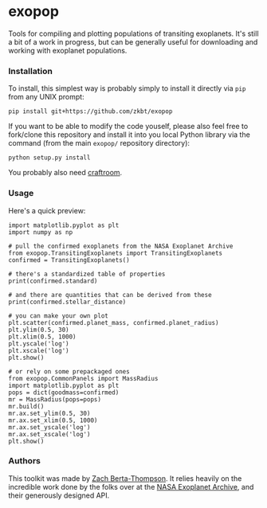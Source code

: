 # exopop
Tools for compiling and plotting populations of transiting exoplanets. It's still a bit of a work in progress, but can be generally useful for downloading and working with exoplanet populations.

### Installation
To install, this simplest way is probably simply to install it directly via `pip` from any UNIX prompt:
```
pip install git+https://github.com/zkbt/exopop
```

If you want to be able to modify the code youself, please also feel free to fork/clone this repository and install it into you local Python library via the command (from the main `exopop/` repository directory):
```
python setup.py install
```

You probably also need [craftroom](https://github.com/zkbt/craftroom).

### Usage
Here's a quick preview:

```
import matplotlib.pyplot as plt
import numpy as np

# pull the confirmed exoplanets from the NASA Exoplanet Archive
from exopop.TransitingExoplanets import TransitingExoplanets
confirmed = TransitingExoplanets()

# there's a standardized table of properties
print(confirmed.standard)

# and there are quantities that can be derived from these
print(confirmed.stellar_distance)

# you can make your own plot
plt.scatter(confirmed.planet_mass, confirmed.planet_radius)
plt.ylim(0.5, 30)
plt.xlim(0.5, 1000)
plt.yscale('log')
plt.xscale('log')
plt.show()

# or rely on some prepackaged ones
from exopop.CommonPanels import MassRadius
import matplotlib.pyplot as plt
pops = dict(goodmass=confirmed)
mr = MassRadius(pops=pops)
mr.build()
mr.ax.set_ylim(0.5, 30)
mr.ax.set_xlim(0.5, 1000)
mr.ax.set_yscale('log')
mr.ax.set_xscale('log')
plt.show()
```

### Authors
This toolkit was made by [Zach Berta-Thompson](http://casa.colorado.edu/~bertathompson/). It relies heavily on the incredible work done by the folks over at the [NASA Exoplanet Archive](https://exoplanetarchive.ipac.caltech.edu), and their generously designed API.
